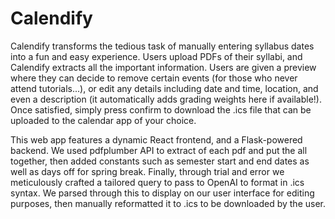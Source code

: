 # Calendify
Calendify transforms the tedious task of manually entering syllabus dates into a fun and easy experience. Users upload PDFs of their syllabi, and Calendify extracts all the important information. Users are given a preview where they can decide to remove certain events (for those who never attend tutorials...), or edit any details including date and time, location, and even a description (it automatically adds grading weights here if available!). Once satisfied, simply press confirm to download the .ics file that can be uploaded to the calendar app of your choice.

This web app features a dynamic React frontend, and a Flask-powered backend. We used pdfplumber API to extract of each pdf and put the all together, then added constants such as semester start and end dates as well as days off for spring break. Finally, through trial and error we meticulously crafted a tailored query to pass to OpenAI to format in .ics syntax. We parsed through this to display on our user interface for editing purposes, then manually reformatted it to .ics to be downloaded by the user.
